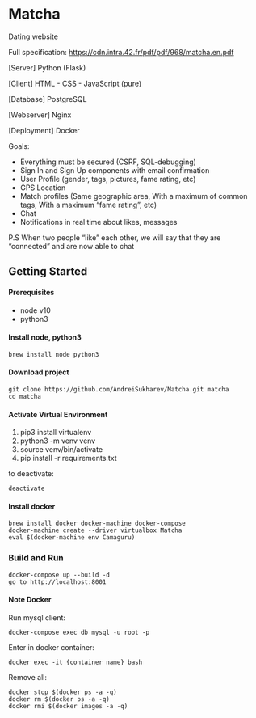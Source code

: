 # Matcha
Dating website

Full specification: https://cdn.intra.42.fr/pdf/pdf/968/matcha.en.pdf

[Server] Python (Flask)

[Client] HTML - CSS - JavaScript (pure)

[Database] PostgreSQL

[Webserver] Nginx

[Deployment] Docker

Goals:

- Everything must be secured (CSRF, SQL-debugging)
- Sign In and Sign Up components with email confirmation
- User Profile (gender, tags, pictures, fame rating, etc)
- GPS Location
- Match profiles (Same geographic area, With a maximum of common tags, With a maximum “fame rating”, etc)
- Chat
- Notifications in real time about likes, messages

P.S  When two people “like” each other, we will say that they are “connected” and are now able to chat
## Getting Started

#### Prerequisites

- node v10
- python3

#### Install node, python3

```
brew install node python3
```

#### Download project
```
git clone https://github.com/AndreiSukharev/Matcha.git matcha
cd matcha
```
#### Activate Virtual Environment
1. pip3 install virtualenv
2. python3 -m venv venv
3. source venv/bin/activate
4. pip install -r requirements.txt

to deactivate:
```
deactivate
```

#### Install docker

```
brew install docker docker-machine docker-compose
docker-machine create --driver virtualbox Matcha
eval $(docker-machine env Camaguru)
```

### Build and Run

```
docker-compose up --build -d
go to http://localhost:8001
```

#### Note Docker

Run mysql client:

```
docker-compose exec db mysql -u root -p
```
Enter in docker container:
```
docker exec -it {container name} bash
```
Remove all:
```
docker stop $(docker ps -a -q)
docker rm $(docker ps -a -q)
docker rmi $(docker images -a -q)
```